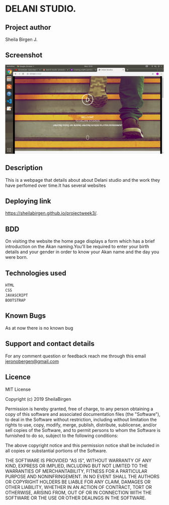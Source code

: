 # DELANI STUDIO.

## Project author

Sheila Birgen J.

## Screenshot

<img src="images/screenshot.png">

## Description

This is a webpage that details about about Delani studio and the work they have perfomed over time.It has several websites

## Deploying link
 https://sheilabirgen.github.io/projectweek3/.

## BDD

On visiting the website the home page displays a form which has a brief introduction on the Akan naming.You'll be required to enter your birth details and your gender in order to know your Akan name and the day you were born.

## Technologies used

    HTML
    CSS
    JAVASCRIPT
    BOOTSTRAP

## Known Bugs

As at now there is no known bug

## Support and contact details

For any comment question or feedback reach me through this email jeronobergen@gmail.com

## Licence

MIT License

Copyright (c) 2019 SheilaBirgen

Permission is hereby granted, free of charge, to any person obtaining a copy
of this software and associated documentation files (the "Software"), to deal
in the Software without restriction, including without limitation the rights
to use, copy, modify, merge, publish, distribute, sublicense, and/or sell
copies of the Software, and to permit persons to whom the Software is
furnished to do so, subject to the following conditions:

The above copyright notice and this permission notice shall be included in all
copies or substantial portions of the Software.

THE SOFTWARE IS PROVIDED "AS IS", WITHOUT WARRANTY OF ANY KIND, EXPRESS OR
IMPLIED, INCLUDING BUT NOT LIMITED TO THE WARRANTIES OF MERCHANTABILITY,
FITNESS FOR A PARTICULAR PURPOSE AND NONINFRINGEMENT. IN NO EVENT SHALL THE
AUTHORS OR COPYRIGHT HOLDERS BE LIABLE FOR ANY CLAIM, DAMAGES OR OTHER
LIABILITY, WHETHER IN AN ACTION OF CONTRACT, TORT OR OTHERWISE, ARISING FROM,
OUT OF OR IN CONNECTION WITH THE SOFTWARE OR THE USE OR OTHER DEALINGS IN THE
SOFTWARE.